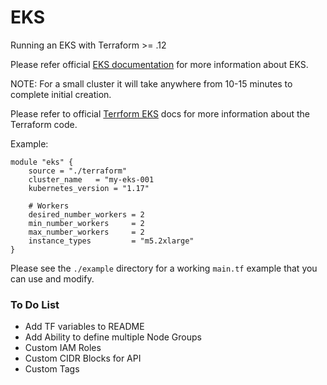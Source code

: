 # EKS
Running an EKS with Terraform >= .12

Please refer official [EKS documentation](https://docs.aws.amazon.com/eks/latest/userguide/what-is-eks.html) for more information about EKS.

NOTE: For a small cluster it will take anywhere from 10-15 minutes to complete initial creation.

Please refer to official [Terrform EKS](https://registry.terraform.io/providers/hashicorp/aws/latest/docs/resources/eks_cluster) docs for more information about the Terraform code.

Example:
```
module "eks" {
    source = "./terraform"
    cluster_name   = "my-eks-001
    kubernetes_version = "1.17"

    # Workers
    desired_number_workers = 2
    min_number_workers     = 2
    max_number_workers     = 2
    instance_types         = "m5.2xlarge"
}
```

Please see the `./example` directory for a working `main.tf` example that you can use and modify.

### To Do List
 - Add TF variables to README
 - Add Ability to define multiple Node Groups
 - Custom IAM Roles
 - Custom CIDR Blocks for API
 - Custom Tags
